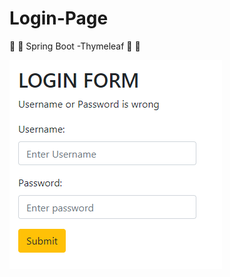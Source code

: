 # Login-Page

:fallen_leaf:  :leaves: Spring Boot -Thymeleaf :leaves: :fallen_leaf:

  ![alt text](./loginFomr.png)
